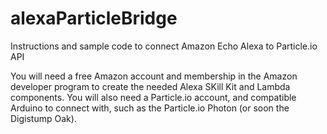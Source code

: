 # alexaParticleBridge
Instructions and sample code to connect Amazon Echo Alexa to Particle.io API

You will need a free Amazon account and membership in the Amazon developer
program to create the needed Alexa SKill Kit and Lambda components.
You will also need a Particle.io account, and compatible Arduino to connect with,
such as the Particle.io Photon (or soon the Digistump Oak).
